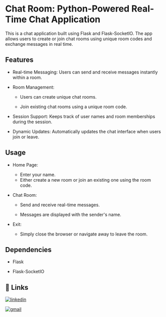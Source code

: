 
# Chat Room: Python-Powered Real-Time Chat Application

This is a chat application built using Flask and Flask-SocketIO. The app allows users to create or join chat rooms using unique room codes and exchange messages in real time.


## Features

* Real-time Messaging: Users can send and receive messages instantly within a room.
* Room Management:
    * Users can create unique chat rooms.

    * Join existing chat rooms using a unique room code.

* Session Support: Keeps track of user names and room memberships during the session.

* Dynamic Updates: Automatically updates the chat interface when users join or leave.


## Usage
* Home Page:
    * Enter your name.
    * Either create a new room or join an existing one using the room code.

* Chat Room:

    * Send and receive real-time messages.

    * Messages are displayed with the sender's name.

* Exit:

    * Simply close the browser or navigate away to leave the room.

## Dependencies


* Flask

* Flask-SocketIO




## 🔗 Links
[![linkedin](https://img.shields.io/badge/linkedin-0A66C2?style=for-the-badge&logo=linkedin&logoColor=white)](https://www.linkedin.com/in/sahil-chukka)

[![gmail](https://img.shields.io/badge/gmail-D14836?style=for-the-badge&logo=gmail&logoColor=white)](mailto:sahil.chukka@gmail.com)


